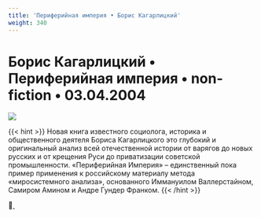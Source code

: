 ```yaml
---
title: 'Периферийная империя • Борис Кагарлицкий'
weight: 340
---
```


# Борис Кагарлицкий • **Периферийная империя** • non-fiction • 03.04.2004

![](/img/imperia.gif)

{{< hint >}}
Новая книга известного социолога, историка и общественного деятеля Бориса Кагарлицкого это глубокий и оригинальный анализ всей отечественной истории от варягов до новых русских и от крещения Руси до приватизации советской промышленности. «Периферийная Империя» – единственный пока пример применения к российскому материалу метода «миросистемного анализа», основанного Иммануилом Валлерстайном, Самиром Амином и Андре Гундер Франком.
{{< /hint >}}

👻[ ](http://flibusta.is/b/215648)